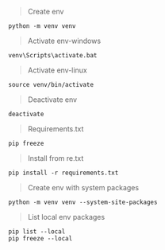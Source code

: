 > Create env
```
python -m venv venv
```
> Activate env-windows
```
venv\Scripts\activate.bat
```
> Activate env-linux
```
source venv/bin/activate
```
> Deactivate env
```
deactivate
```
> Requirements.txt
```
pip freeze
```
> Install from re.txt
```
pip install -r requirements.txt
```
> Create env with system packages
```
python -m venv venv --system-site-packages
```
> List local env packages
```
pip list --local
pip freeze --local
```